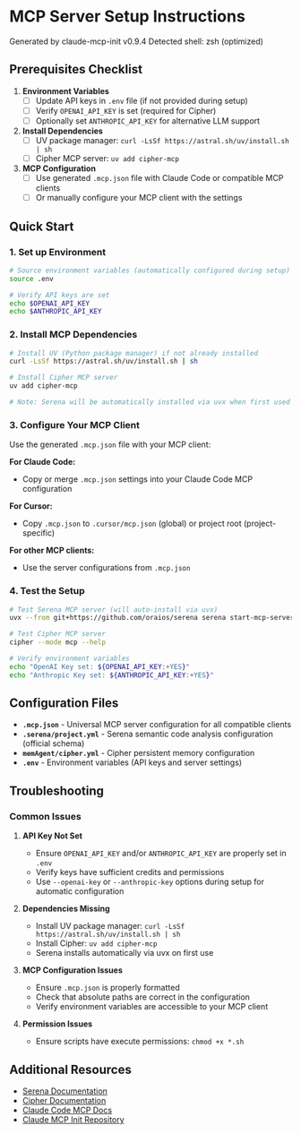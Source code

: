 # MCP Server Setup Instructions

Generated by claude-mcp-init v0.9.4
Detected shell: zsh (optimized)

## Prerequisites Checklist

1. **Environment Variables**
   - [ ] Update API keys in `.env` file (if not provided during setup)
   - [ ] Verify `OPENAI_API_KEY` is set (required for Cipher)
   - [ ] Optionally set `ANTHROPIC_API_KEY` for alternative LLM support

2. **Install Dependencies**
   - [ ] UV package manager: `curl -LsSf https://astral.sh/uv/install.sh | sh`
   - [ ] Cipher MCP server: `uv add cipher-mcp`

3. **MCP Configuration**
   - [ ] Use generated `.mcp.json` file with Claude Code or compatible MCP clients
   - [ ] Or manually configure your MCP client with the settings

## Quick Start

### 1. Set up Environment
```zsh
# Source environment variables (automatically configured during setup)
source .env

# Verify API keys are set
echo $OPENAI_API_KEY
echo $ANTHROPIC_API_KEY
```

### 2. Install MCP Dependencies
```zsh
# Install UV (Python package manager) if not already installed
curl -LsSf https://astral.sh/uv/install.sh | sh

# Install Cipher MCP server
uv add cipher-mcp

# Note: Serena will be automatically installed via uvx when first used
```

### 3. Configure Your MCP Client
Use the generated `.mcp.json` file with your MCP client:

**For Claude Code:**
- Copy or merge `.mcp.json` settings into your Claude Code MCP configuration

**For Cursor:**
- Copy `.mcp.json` to `.cursor/mcp.json` (global) or project root (project-specific)

**For other MCP clients:**
- Use the server configurations from `.mcp.json`

### 4. Test the Setup
```zsh
# Test Serena MCP server (will auto-install via uvx)
uvx --from git+https://github.com/oraios/serena serena start-mcp-server --help

# Test Cipher MCP server
cipher --mode mcp --help

# Verify environment variables
echo "OpenAI Key set: ${OPENAI_API_KEY:+YES}"
echo "Anthropic Key set: ${ANTHROPIC_API_KEY:+YES}"
```

## Configuration Files

- **`.mcp.json`** - Universal MCP server configuration for all compatible clients
- **`.serena/project.yml`** - Serena semantic code analysis configuration (official schema)
- **`memAgent/cipher.yml`** - Cipher persistent memory configuration
- **`.env`** - Environment variables (API keys and server settings)

## Troubleshooting

### Common Issues

1. **API Key Not Set**
   - Ensure `OPENAI_API_KEY` and/or `ANTHROPIC_API_KEY` are properly set in `.env`
   - Verify keys have sufficient credits and permissions
   - Use `--openai-key` or `--anthropic-key` options during setup for automatic configuration

2. **Dependencies Missing**
   - Install UV package manager: `curl -LsSf https://astral.sh/uv/install.sh | sh`
   - Install Cipher: `uv add cipher-mcp`
   - Serena installs automatically via uvx on first use

3. **MCP Configuration Issues**
   - Ensure `.mcp.json` is properly formatted
   - Check that absolute paths are correct in the configuration
   - Verify environment variables are accessible to your MCP client

3. **Permission Issues**
   - Ensure scripts have execute permissions: `chmod +x *.sh`

## Additional Resources

- [Serena Documentation](https://github.com/oraios/serena)
- [Cipher Documentation](https://github.com/campfirein/cipher)
- [Claude Code MCP Docs](https://docs.anthropic.com/claude-code/mcp)
- [Claude MCP Init Repository](https://github.com/yourusername/claude-mcp-init)

